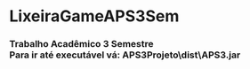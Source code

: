 # LixeiraGameAPS3Sem
<h3>Trabalho Acadêmico 3 Semestre <br> Para ir até executável vá: APS3Projeto\dist\<Strong>APS3.jar</Strong> <h3>
